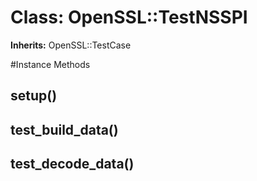 # Class: OpenSSL::TestNSSPI
**Inherits:** OpenSSL::TestCase
    




#Instance Methods
## setup() [](#method-i-setup)

## test_build_data() [](#method-i-test_build_data)

## test_decode_data() [](#method-i-test_decode_data)

